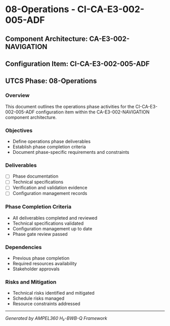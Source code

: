 # 08-Operations - CI-CA-E3-002-005-ADF

## Component Architecture: CA-E3-002-NAVIGATION
## Configuration Item: CI-CA-E3-002-005-ADF
## UTCS Phase: 08-Operations

### Overview
This document outlines the operations phase activities for the CI-CA-E3-002-005-ADF configuration item within the CA-E3-002-NAVIGATION component architecture.

### Objectives
- Define operations phase deliverables
- Establish phase completion criteria
- Document phase-specific requirements and constraints

### Deliverables
- [ ] Phase documentation
- [ ] Technical specifications
- [ ] Verification and validation evidence
- [ ] Configuration management records

### Phase Completion Criteria
- All deliverables completed and reviewed
- Technical specifications validated
- Configuration management up to date
- Phase gate review passed

### Dependencies
- Previous phase completion
- Required resources availability
- Stakeholder approvals

### Risks and Mitigation
- Technical risks identified and mitigated
- Schedule risks managed
- Resource constraints addressed

---
*Generated by AMPEL360 H₂-BWB-Q Framework*
